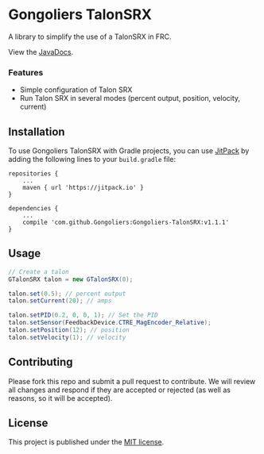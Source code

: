 # Gongoliers TalonSRX

A library to simplify the use of a TalonSRX in FRC.

View the [JavaDocs](https://gongoliers.github.io/Gongoliers-TalonSRX).

### Features
- Simple configuration of Talon SRX
- Run Talon SRX in several modes (percent output, position, velocity, current)

## Installation
To use Gongoliers TalonSRX with Gradle projects, you can use [JitPack](https://jitpack.io/) by adding the following lines to your `build.gradle` file:

```Gradle
repositories {
    ...
    maven { url 'https://jitpack.io' }
}

dependencies {
    ...
    compile 'com.github.Gongoliers:Gongoliers-TalonSRX:v1.1.1'
}
```

## Usage
```Java
// Create a talon
GTalonSRX talon = new GTalonSRX(0);

talon.set(0.5); // percent output
talon.setCurrent(20); // amps

talon.setPID(0.2, 0, 0, 1); // Set the PID
talon.setSensor(FeedbackDevice.CTRE_MagEncoder_Relative);
talon.setPosition(12); // position
talon.setVelocity(1); // velocity

```

## Contributing
Please fork this repo and submit a pull request to contribute. We will review all changes and respond if they are accepted or rejected (as well as reasons, so it will be accepted).

## License
This project is published under the [MIT license](LICENSE).

